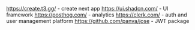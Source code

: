 https://create.t3.gg/ - create next app
https://ui.shadcn.com/ - UI framework
https://posthog.com/ - analytics
https://clerk.com/ - auth and user management platform
https://github.com/panva/jose - JWT package

